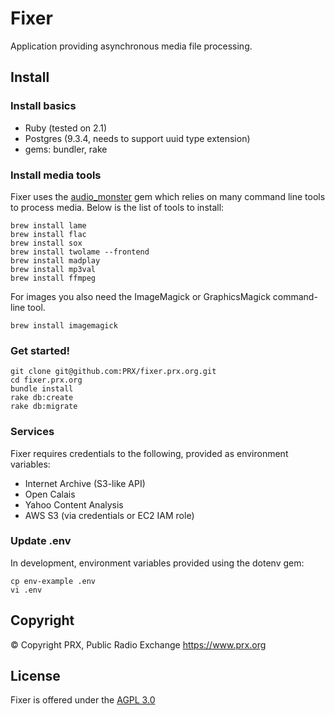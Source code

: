 # Fixer

Application providing asynchronous media file processing.

## Install

### Install basics
* Ruby (tested on 2.1)
* Postgres (9.3.4, needs to support uuid type extension)
* gems: bundler, rake

### Install media tools
Fixer uses the [audio_monster](https://github.com/PRX/audio_monster) gem which relies on many command line tools to process media. Below is the list of tools to install:
```
brew install lame
brew install flac
brew install sox
brew install twolame --frontend
brew install madplay
brew install mp3val
brew install ffmpeg
```

For images you also need the ImageMagick or GraphicsMagick command-line tool.
```
brew install imagemagick
```


### Get started!
```
git clone git@github.com:PRX/fixer.prx.org.git
cd fixer.prx.org
bundle install
rake db:create
rake db:migrate
```

### Services
Fixer requires credentials to the following, provided as environment variables:
* Internet Archive (S3-like API)
* Open Calais
* Yahoo Content Analysis
* AWS S3 (via credentials or EC2 IAM role)

### Update .env
In development, environment variables provided using the dotenv gem:
```
cp env-example .env
vi .env
```

## Copyright
&copy; Copyright PRX, Public Radio Exchange https://www.prx.org

## License
Fixer is offered under the [AGPL 3.0](http://opensource.org/licenses/AGPL-3.0)
